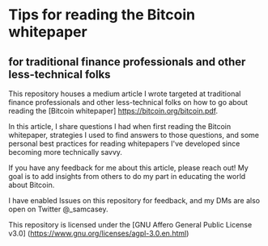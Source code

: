 # Tips for reading the Bitcoin whitepaper

## for traditional finance professionals and other less-technical folks

This repository houses a medium article I wrote targeted at traditional finance professionals and other less-technical folks on how to go about reading the [Bitcoin whitepaper] <https://bitcoin.org/bitcoin.pdf>.

In this article, I share questions I had when first reading the Bitcoin whitepaper, strategies I used to find answers to those questions, and some personal best practices for reading whitepapers I've developed since becoming more technically savvy.

If you have any feedback for me about this article, please reach out! My goal is to add insights from others to do my part in educating the world about Bitcoin.

I have enabled Issues on this repository for feedback, and my DMs are also open on Twitter @_samcasey.

This repository is licensed under the [GNU Affero General Public License v3.0] (<https://www.gnu.org/licenses/agpl-3.0.en.html>)
